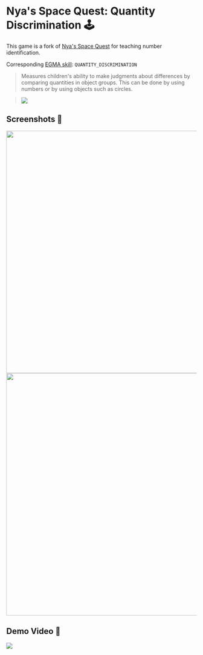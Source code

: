 # Nya's Space Quest: Quantity Discrimination 🕹

This game is a fork of [Nya's Space Quest](https://github.com/elimu-ai/nyas-space-quest) for teaching number identification.

Corresponding [EGMA skill](https://github.com/elimu-ai/model/blob/master/src/main/java/ai/elimu/model/v2/enums/content/NumeracySkill.java): `QUANTITY_DISCRIMINATION`
> Measures children's ability to make judgments about differences by comparing quantities in object groups. This can be done by using numbers or by using objects such as circles.
    
> ![](https://raw.githubusercontent.com/elimu-ai/webapp/master/src/main/webapp/static/img/admin/EGMA_QUANTITY_DISCRIMINATION.png)

## Screenshots 📸

<img width="640" src="https://user-images.githubusercontent.com/15718174/27411324-edec40ac-56e4-11e7-8207-1a05c770024d.png" />

<img width="640" src="https://user-images.githubusercontent.com/15718174/26973174-6901eabe-4d15-11e7-9634-b37cd6006b4a.png" />

## Demo Video 🎥

[![](https://i.ytimg.com/vi/gGK4imJdJZk/hqdefault.jpg)](https://youtu.be/gGK4imJdJZk)

